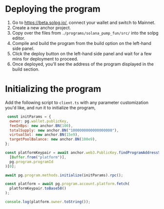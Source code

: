 # Deploying the program

1. Go to https://beta.solpg.io/, connect your wallet and switch to Mainnet.
2. Create a new anchor project.
3. Copy over the files from `./programs/solana_pump_fun/src/` into the solpg editor.
4. Compile and build the program from the build option on the left-hand side panel.
5. Click the deploy button on the left-hand side panel and wait for a few mins for deployment to proceed.
6. Once deployed, you'll see the address of the program displayed in the build section.

# Initializing the program

Add the following script to `client.ts` with any parameter customization you'd like, and run it to initialize the program,

```js
 const initParams = {
  owner: pg.wallet.publicKey,
  feeInBps: new anchor.BN(100),
  totalSupply: new anchor.BN("1000000000000000000"),
  virtualSol: new anchor.BN(15e9),
  targetPoolBalance: new anchor.BN(100e9),
};

const platformKeypair = await anchor.web3.PublicKey.findProgramAddressSync(
  [Buffer.from("platform")],
  pg.program.programId
)[0];

await pg.program.methods.initialize(initParams).rpc();

const platform = await pg.program.account.platform.fetch(
  platformKeypair.toBase58()
);

console.log(platform.owner.toString());
```
